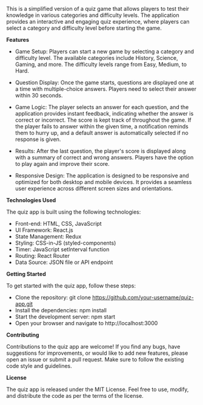 This is a simplified version of a quiz game that allows players to test their knowledge in various categories and difficulty levels. The application provides an interactive and engaging quiz experience, where players can select a category and difficulty level before starting the game.

**Features**

- Game Setup: Players can start a new game by selecting a category and difficulty level. The available categories include History, Science, Gaming, and more. The difficulty levels range from Easy, Medium, to Hard.

- Question Display: Once the game starts, questions are displayed one at a time with multiple-choice answers. Players need to select their answer within 30 seconds.

- Game Logic: The player selects an answer for each question, and the application provides instant feedback, indicating whether the answer is correct or incorrect. The score is kept track of throughout the game. If the player fails to answer within the given time, a notification reminds them to hurry up, and a default answer is automatically selected if no response is given.

- Results: After the last question, the player's score is displayed along with a summary of correct and wrong answers. Players have the option to play again and improve their score.

- Responsive Design: The application is designed to be responsive and optimized for both desktop and mobile devices. It provides a seamless user experience across different screen sizes and orientations.

**Technologies Used**

The quiz app is built using the following technologies:

- Front-end: HTML, CSS, JavaScript
- UI Framework: React.js
- State Management: Redux
- Styling: CSS-in-JS (styled-components)
- Timer: JavaScript setInterval function
- Routing: React Router
- Data Source: JSON file or API endpoint

**Getting Started**

To get started with the quiz app, follow these steps:

- Clone the repository: git clone https://github.com/your-username/quiz-app.git
- Install the dependencies: npm install
- Start the development server: npm start
- Open your browser and navigate to http://localhost:3000

**Contributing**

Contributions to the quiz app are welcome! If you find any bugs, have suggestions for improvements, or would like to add new features, please open an issue or submit a pull request. Make sure to follow the existing code style and guidelines.

**License**

The quiz app is released under the MIT License. Feel free to use, modify, and distribute the code as per the terms of the license.
